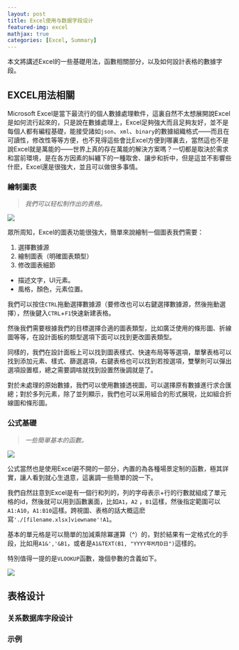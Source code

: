 ```yaml
---
layout: post
title: Excel使用与数据字段设计
featured-img: excel
mathjax: true
categories: [Excel, Summary]
---
```


本文將講述Excel的一些基礎用法，函數相關部分，以及如何設計表格的數據字段。

<!--more-->

## EXCEL用法相關

Microsoft Excel是當下最流行的個人數據處理軟件，這裏自然不太想展開說Excel是如何流行起來的，只是說在數據處理上，Excel足夠強大而且足夠友好，並不是每個人都有編程基礎，能接受諸如`json`、`xml`、`binary`的數據組織格式——而且在可讀性，修改性等等方便，也不見得這些會比Excel方便到哪裏去，當然這也不是說Excel就是萬能的——世界上真的存在萬能的解決方案嗎？一切都是取決於需求和當前環境，是在各方因素的糾纏下的一種取舍、讓步和折中，但是這並不影響些什麽，Excel還是很強大，並且可以做很多事情。

### 繪制圖表

> *我們可以轻松制作出的表格。*

![]({{site.img_url}}/skill/excel/plot.png)


眾所周知，Excel的圖表功能很強大，簡單來說繪制一個圖表我們需要：

1. 選擇數據源
2. 繪制圖表（明確圖表類型）
3. 修改圖表細節
  + 描述文字，UI元素。
  + 風格，顏色，元素位置。

我們可以按住`CTRL`拖動選擇數據源（要修改也可以右鍵選擇數據源，然後拖動選擇），然後鍵入`CTRL`+`F1`快速新建表格。

然後我們需要根據我們的目標選擇合適的圖表類型，比如廣泛使用的條形圖、折線圖等等，在設計面板的類型選項下面可以找到更改圖表類型。

同樣的，我們在設計面板上可以找到圖表樣式、快速布局等等選項，單擊表格可以找到添加元素、樣式、篩選選項，右鍵表格也可以找到若按選項，雙擊則可以彈出選項設置框，總之需要調啥就找到設置然後調就是了。

對於未處理的原始數據，我們可以使用數據透視圖，可以選擇原有數據進行求合匯總；對於多列元素，除了並列顯示，我們也可以采用組合的形式展現，比如組合折線圖和條形圖。


### 公式基礎

> *一些簡單基本的函數。*

![]({{site.img_url}}/skill/excel/function.jpg)


公式當然也是使用Excel避不開的一部分，內置的為各種場景定制的函數，極其詳實，讓人看到就心生退意，這裏調一些簡單的說一下。

我們自然註意到Excel是有一個行和列的，列的字母表示+行的行數就組成了單元格的id，然後就可以用到函數裏面，比如`A1`，`A2` ，`B1`這樣，然後指定範圍可以`A1:A10`，`A1:B10`這樣。跨視圖、表格的話大概這麽寫`'./[filename.xlsx]viewname'!A1`。

基本的單元格是可以簡單的加減乘除冪運算（^）的，對於結果有一定格式化的手段，比如用`A1&','&B1`，或者是`A1&TEXT(B1, "YYYY年M月D日")`這樣的。

特別值得一提的是`VLOOKUP`函數，幾個參數的含義如下。

![]({{site.img_url}}/skill/excel/vlookup.jpg)


## 表格设计

### 关系数据库字段设计

### 示例

